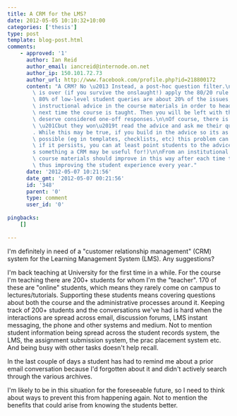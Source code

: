 ```yaml
---
title: A CRM for the LMS?
date: 2012-05-05 10:10:32+10:00
categories: ['thesis']
type: post
template: blog-post.html
comments:
    - approved: '1'
      author: Ian Reid
      author_email: iancreid@internode.on.net
      author_ip: 150.101.72.73
      author_url: http://www.facebook.com/profile.php?id=218800172
      content: "A CRM? No \u2013 Instead, a post-hoc question filter.\n\nOnce the course\
        \ is over (if you survive the onslaught!) apply the 80/20 rule that states that\
        \ 80% of low-level student queries are about 20% of the issues, and create pre-emptive\
        \ instructional advice in the course materials in order to head off these queries\
        \ next time the course is taught. Then you will be left with the 20% that really\
        \ deserve considered one-off responses.\n\nOf course, there is always the problem\
        \ \u201Cbut they won\u2019t read the advice and ask me their question anyway\u201D\
        . While this may be true, if you build in the advice so its as unavoidable as\
        \ possible (eg in templates, checklists, etc) this problem can be minimised, and\
        \ if it persists, you can at least point students to the advice readily (and that\u2019\
        s something a CRM may be useful for!)\n\nFrom an institutional perspective, the\
        \ course materials should improve in this way after each time the course is taught,\
        \ thus improving the student experience every year."
      date: '2012-05-07 10:21:56'
      date_gmt: '2012-05-07 00:21:56'
      id: '348'
      parent: '0'
      type: comment
      user_id: '0'
    
pingbacks:
    []
    
---
```

I'm definitely in need of a "customer relationship management" (CRM) system for the Learning Management System (LMS). Any suggestions?

I'm back teaching at University for the first time in a while. For the course I'm teaching there are 200+ students for whom I'm the "teacher". 170 of these are "online" students, which means they rarely come on campus to lectures/tutorials. Supporting these students means covering questions about both the course and the administrative processes around it. Keeping track of 200+ students and the conversations we've had is hard when the interactions are spread across email, discussion forums, LMS instant messaging, the phone and other systems and medium. Not to mention student information being spread across the student records system, the LMS, the assignment submission system, the prac placement system etc. And being busy with other tasks doesn't help recall.

In the last couple of days a student has had to remind me about a prior email conversation because I'd forgotten about it and didn't actively search through the various archives.

I'm likely to be in this situation for the foreseeable future, so I need to think about ways to prevent this from happening again. Not to mention the benefits that could arise from knowing the students better.